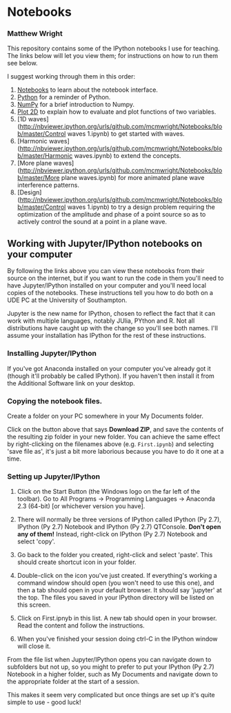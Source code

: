 # Notebooks
### Matthew Wright
This repository contains some of the IPython notebooks I use for teaching. The links below will let you view them; for instructions on how to run them see below.

I suggest working through them in this order:

1. [Notebooks](http://nbviewer.ipython.org/urls/github.com/mcmwright/Notebooks/blob/master/First.ipynb) to learn about the notebook interface.
2. [Python](http://nbviewer.ipython.org/urls/github.com/mcmwright/Notebooks/blob/master/python.ipynb) for a reminder of Python.
3. [NumPy](http://nbviewer.ipython.org/urls/github.com/mcmwright/Notebooks/blob/master/numpy.ipynb) for a brief introduction to Numpy.
4. [Plot 2D](http://nbviewer.ipython.org/urls/github.com/mcmwright/Notebooks/blob/master/Plot2D.ipynb) to explain how to evaluate and plot functions of two variables.
5. [1D waves](http://nbviewer.ipython.org/urls/github.com/mcmwright/Notebooks/blob/master/Control waves 1.ipynb) to get started with waves.
6. [Harmonic waves](http://nbviewer.ipython.org/urls/github.com/mcmwright/Notebooks/blob/master/Harmonic waves.ipynb) to extend the concepts.
7. [More plane waves](http://nbviewer.ipython.org/urls/github.com/mcmwright/Notebooks/blob/master/More plane waves.ipynb) for more animated plane wave interference patterns.
8. [Design](http://nbviewer.ipython.org/urls/github.com/mcmwright/Notebooks/blob/master/Control waves 1.ipynb) to try a design problem requiring the optimization of the amplitude and phase of a point source so as to actively control the sound at a point in a plane wave.

## Working with Jupyter/IPython notebooks on your computer

By following the links above you can view these notebooks from their source on the internet, but if you want to run the code in them you'll need to have Jupyter/IPython installed on your computer and you'll need local copies of the notebooks. These instructions tell you how to do both on a UDE PC at the University of Southampton.

Jupyter is the new name for IPython, chosen to reflect the fact that it can work with multiple languages, notably JUlia, PYthon and R. Not all distributions have caught up with the change so you'll see both names. I'll assume your installation has IPython for the rest of these instructions.

### Installing Jupyter/IPython

If you've got Anaconda installed on your computer you've already got it (though it'll probably be called IPython). If you haven't then install it from the Additional Software link on your desktop.

### Copying the notebook files.

Create a folder on your PC somewhere in your My Documents folder. 

Click on the button above that says **Download ZIP**, and save the contents of the resulting zip folder in your new folder. You can achieve the same effect by right-clicking on the filenames above (e.g. `First.ipynb`) and selecting 'save file as', it's just a bit more laborious because you have to do it one at a time.

### Setting up Jupyter/IPython

 1.   Click on the Start Button (the Windows logo on the far left of the toolbar). Go to All Programs -> Programming Languages -> Anaconda 2.3 (64-bit) [or whichever version you have].

 2.   There will normally be three versions of IPython called  IPython (Py 2.7), IPython (Py 2.7) Notebook and IPython (Py 2.7) QTConsole. **Don't open any of them!** Instead, right-click on IPython (Py 2.7) Notebook and select 'copy'.

 3. Go back to the folder you created, right-click and select 'paste'. This should create shortcut icon in your folder.

 4. Double-click on the icon you've just created. If everything's working a command window should open (you won't need to use this one), and then a tab should open in your default browser. It should say 'jupyter' at the top. The files you saved in your IPython directory will be listed on this screen.

 5.   Click on First.ipnyb in this list. A new tab should open in your browser. Read the content and follow the instructions.

 6.   When you've finished your session doing ctrl-C  in the IPython window will close it.
    
From the file list when Jupyter/IPython opens you can navigate down to subfolders but not up, so you might to prefer to put your IPython (Py 2.7) Notebook in a higher folder, such as My Documents and navigate down to the appropriate folder at the start of a session.

This makes it seem very complicated but once things are set up it's quite simple to use - good luck!
